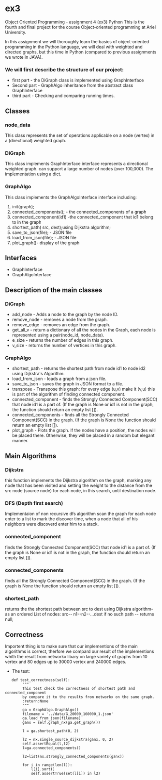 # ex3

Object Oriented Programming - assignment 4 (ex3) Python
This is the fourth and final project for the course
Object-oriented programming at Ariel University.

In this assignment we will thoroughly learn the basics of object-oriented programming in the Python language,
we will deal with weighted and directed graphs, but this time in Python (compared to previous assignments we wrote in JAVA).

### We will first describe the structure of our project:
* first part - the DiGraph class is implemented using GraphInterface
* Second part - GraphAlgo inheritance from the abstract class GraphInterface
* third part - Checking and comparing running times.


## Classes
### node_data
This class  represents the set of operations applicable on a
node (vertex) in a (directional) weighted graph.

### DiGraph
This class implements GraphInterface interface represents a directional weighted graph.
can support a large number of nodes (over 100,000).
The implementation using a dict.

### GraphAlgo
This class implements the GraphAlgoInterface interface including:
1. init(graph);
2. connected_components(); - the connected_components of a graph
3. connected_component(id1) -the connected_component that id1 belong to in the graph
4. shortest_path( src,  dest);using Dijkstra algorithm;
5. save_to_json(file); - JSON file
6. load_from_json(file); - JSON file
7. plot_graph()- display of the graph

## Interfaces
* GraphInterface
* GraphAlgoInterface

## Description of the main classes 
### DiGraph
* add_node - Adds a node to the graph by the node ID.
* remove_node - removes a node from the graph.
* remove_edge - removes an edge from the graph.
* get_all_v - return a dictionary of all the nodes in the Graph, each node is represented using a pair(node_id, node_data).
* e_size - returns the number of edges in this graph.
* v_size - returns the number of vertices in this graph.

### GraphAlgo
* shortest_path - returns the shortest path from node id1 to node id2 using Dijkstra's Algorithm.
* load_from_json - loads a graph from a json file.
* save_to_json - saves the graph in JSON format to a file.
* transpose - Transpose this graph: for every edge (u,v) make it (v,u) this is part of the algorithm of finding connected component.
* connected_component - finds the Strongly Connected Component(SCC) that node id1 is a part of. (If the graph is None or id1 is not in the graph, the function should return an empty list []).
* connected_components - finds all the Strongly Connected Component(SCC) in the graph. (If the graph is None the function should return an empty list []).
* plot_graph - Plots the graph.
        If the nodes have a position, the nodes will be placed there.
        Otherwise, they will be placed in a random but elegant manner.




## Main Algorithms
### Dijkstra
this function implements the Dijkstra algorithm on the graph,
marking any node that has been visited and setting the weight to the distance from the src node (source node)
for each node, in this search, until destination node.

### DFS (Depth first search)
Implementaion of non recursive dfs algorithm scan the graph for each node
enter to a list to mark the discover time, when a node that all of his neighbors
were discoverd enter him to a stack.

### connected_component 
 finds the Strongly Connected Component(SCC) that node id1 is a part of. (If the graph is None or id1 is not in the graph, the function should return an empty list []).

### connected_components
finds all the Strongly Connected Component(SCC) in the graph. (If the graph is None the function should return an empty list []).

### shortest_path
returns the the shortest path between src to dest using Dijkstra algorithm- as an ordered List of nodes:
src-- n1--n2--...dest
if no such path -- returns null;

## Correctness
Importent thing is to make sure that our implementions of the main algorithms is correct, 
therfore we compard our result of the implementions whith the result from networkx libary on large variety of graphs
from 10 vertex and 80 edges up to 30000 vertex and 240000 edges.
* The test:
```
   def test_correctness(self):
        """
        This test check the correctness of shortest path and connected_component
        by compare it to the results from networkx on the same graph.
        :return:None
        """
        ga = GraphAlgo.GraphAlgo()
        filename = '../data/G_20000_160000_1.json'
        ga.load_from_json(filename)
        ganx = self.graph_nx(ga.get_graph())

        l = ga.shortest_path(0, 2)

        l2 = nx.single_source_dijkstra(ganx, 0, 2)
        self.assertEqual(l,l2)
        l=ga.connected_components()

        l2=list(nx.strongly_connected_components(ganx))

        for i in range(len(l)):
            l[i].sort()
            self.assertTrue(set(l[i]) in l2)
```



